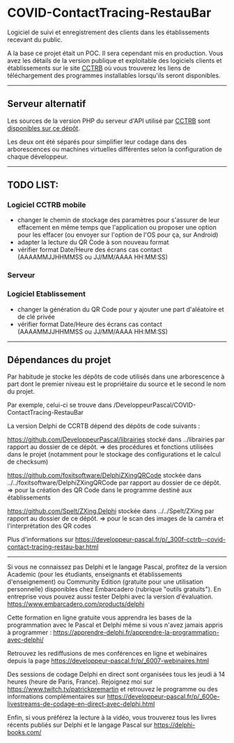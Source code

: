 # COVID-ContactTracing-RestauBar

Logiciel de suivi et enregistrement des clients dans les établissements recevant du public.

A la base ce projet était un POC. Il sera cependant mis en production. Vous avez les détails de la version publique et exploitable des logiciels clients et établissements sur le site [CCTRB](https://cctrb.fr) où vous trouverez les liens de téléchargement des programmes installables lorsqu'ils seront disponibles.

-----

## Serveur alternatif

Les sources de la version PHP du serveur d'API utilisé par [CCTRB](https://cctrb.fr/) sont [disponibles sur ce dépôt](https://github.com/DeveloppeurPascal/CCTRB-PHP-API-Server).

Les deux ont été séparés pour simplifier leur codage dans des arborescences ou machines virtuelles différentes selon la configuration de chaque développeur.

-----

## TODO LIST:

### Logiciel CCTRB mobile

* changer le chemin de stockage des paramètres pour s'assurer de leur effacement en même temps que l'application ou proposer une option pour les effacer (ou envoyer sur l'option de l'OS pour ça, sur Android)
* adapter la lecture du QR Code à son nouveau format
* vérifier format Date/Heure des écrans cas contact (AAAAMMJJHHMMSS ou JJ/MM/AAAA HH:MM:SS)

### Serveur

### Logiciel Etablissement

* changer la génération du QR Code pour y ajouter une part d'aléatoire et de clé privée
* vérifier format Date/Heure des écrans cas contact (AAAAMMJJHHMMSS ou JJ/MM/AAAA HH:MM:SS)

-----

## Dépendances du projet

Par habitude je stocke les dépôts de code utilisés dans une arborescence à part dont le premier niveau est le propriétaire du source et le second le nom du projet.

Par exemple, celui-ci se trouve dans /DeveloppeurPascal/COVID-ContactTracing-RestauBar

La version Delphi de CCRTB dépend des dépôts de code suivants :

https://github.com/DeveloppeurPascal/librairies stocké dans ../librairies par rapport au dossier de ce dépôt.
=> des procédures et fonctions utilisées dans le projet (notamment pour le stockage des configurations et le calcul de checksum)

https://github.com/foxitsoftware/DelphiZXingQRCode stockée dans ../../foxitsoftware/DelphiZXingQRCode par rapport au dossier de ce dépôt.
=> pour la création des QR Code dans le programme destiné aux établissements

https://github.com/Spelt/ZXing.Delphi stockée dans ../../Spelt/ZXing par rapport au dossier de ce dépôt.
=> pour le scan des images de la caméra et l'interprétation des QR codes

Plus d'informations sur https://developpeur-pascal.fr/p/_300f-cctrb--covid-contact-tracing-restau-bar.html

-----

Si vous ne connaissez pas Delphi et le langage Pascal, profitez de la version Academic (pour les étudiants, enseignants et établissements d'enseignement) ou Community Edition (gratuite pour une utilisation personnelle) disponibles chez Embarcadero (rubrique "outils gratuits").
En entreprise vous pouvez aussi tester Delphi avec la version d'évaluation.
https://www.embarcadero.com/products/delphi

Cette formation en ligne gratuite vous apprendra les bases de la programmation avec le Pascal et Delphi même si vous n'avez jamais appris à programmer :
https://apprendre-delphi.fr/apprendre-la-programmation-avec-delphi/

Retrouvez les rediffusions de mes conférences en ligne et webinaires depuis la page https://developpeur-pascal.fr/p/_6007-webinaires.html

Des sessions de codage Delphi en direct sont organisées tous les jeudi à 14 heures (heure de Paris, France). Rejoignez moi sur https://www.twitch.tv/patrickpremartin et retrouvez le programme ou des informations complémentaires sur https://developpeur-pascal.fr/p/_600e-livestreams-de-codage-en-direct-avec-delphi.html

Enfin, si vous préférez la lecture à la vidéo, vous trouverez tous les livres récents publiés sur Delphi et le langage Pascal sur https://delphi-books.com/
